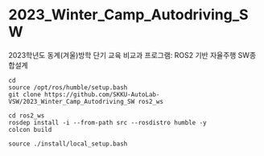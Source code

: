 # 2023_Winter_Camp_Autodriving_SW
2023학년도 동계(겨울)방학 단기 교육 비교과 프로그램: ROS2 기반 자율주행 SW종합설계

```
cd
source /opt/ros/humble/setup.bash
git clone https://github.com/SKKU-AutoLab-VSW/2023_Winter_Camp_Autodriving_SW ros2_ws

cd ros2_ws
rosdep install -i --from-path src --rosdistro humble -y
colcon build

source ./install/local_setup.bash
```

